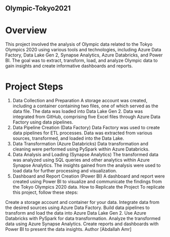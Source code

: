 ## Olympic-Tokyo2021
# Overview
This project involved the analysis of Olympic data related to the Tokyo Olympics 2020 using various tools and technologies, including Azure Data Factory, Data Lake Gen 2, Synapse Analytics, Azure Databricks, and Power BI. The goal was to extract, transform, load, and analyze Olympic data to gain insights and create informative dashboards and reports.

# Project Steps
1. Data Collection and Preparation
A storage account was created, including a container containing two files, one of which served as the data file. The data was loaded into Data Lake Gen 2.
Data was integrated from GitHub, comprising five Excel files through Azure Data Factory using data pipelines.
2. Data Pipeline Creation (Data Factory)
Data Factory was used to create data pipelines for ETL processes.
Data was extracted from various sources, transformed, and loaded into the Data Lake.
3. Data Transformation (Azure Databricks)
Data transformation and cleaning were performed using PySpark within Azure Databricks.
4. Data Analysis and Loading (Synapse Analytics)
The transformed data was analyzed using SQL queries and other analytics within Azure Synapse Analytics.
The insights gained from the analysis were used to load data for further processing and visualization.
5. Dashboard and Report Creation (Power BI)
A dashboard and report were created using Power BI to visualize and communicate the findings from the Tokyo Olympics 2020 data.
How to Replicate the Project
To replicate this project, follow these steps:

Create a storage account and container for your data.
Integrate data from the desired sources using Azure Data Factory.
Build data pipelines to transform and load the data into Azure Data Lake Gen 2.
Use Azure Databricks with PySpark for data transformation.
Analyze the transformed data using Azure Synapse Analytics.
Create reports and dashboards with Power BI to present the data insights.
Author
[Abdallah Amr]
